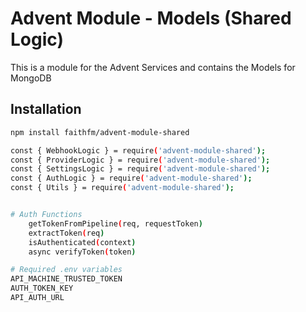 # Advent Module - Models (Shared Logic)

This is a module for the Advent Services and contains the Models for MongoDB

## Installation

```bash
npm install faithfm/advent-module-shared

const { WebhookLogic } = require('advent-module-shared');
const { ProviderLogic } = require('advent-module-shared');
const { SettingsLogic } = require('advent-module-shared');
const { AuthLogic } = require('advent-module-shared');
const { Utils } = require('advent-module-shared');


# Auth Functions
    getTokenFromPipeline(req, requestToken)
    extractToken(req)
    isAuthenticated(context)
    async verifyToken(token)

# Required .env variables
API_MACHINE_TRUSTED_TOKEN
AUTH_TOKEN_KEY
API_AUTH_URL 
